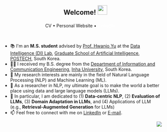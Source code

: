 <h2 align="center">ㅤWelcome! <img src="https://camo.githubusercontent.com/0c732027af8a28d138e3698181f7be7c9b97d443b4beb9c7ce8ec4cffc6b4767/68747470733a2f2f6d656469612e67697068792e636f6d2f6d656469612f6876524a434c467a6361737252346961377a2f67697068792e676966" height=30/></h2>


<p align="center">
  <a href="https://oneonlee.github.io/my/CV.pdf" style="color: inherit; text-decoration: none;">CV</a>  •
  <a href="https://donggeon.github.io" style="color: inherit; text-decoration-line: none;">Personal Website</a> •
  <a href="https://www.linkedin.com/in/dong-geon-lee/" style="color: #fff; text-decoration: none;">LinkedIn</a>ㅤ
</p>

<br>

- 📚 I'm an **M.S. student** advised by [Prof. Hwanjo Yu](http://di.postech.ac.kr/hwanjoyu) at the [Data Intelligence (DI) Lab](https://sites.google.com/view/postechdi/), [Graduate School of Artificial Intelligence](https://ai.postech.ac.kr), [POSTECH](https://postech.ac.kr/eng/), South Korea.
- 👨‍🎓 I received my B.S. degree from the [Department of Information and Communication Engineering](https://eng.inha.ac.kr/eng/3590/subview..do?&enc=Zm5jdDF8QEB8JTJGZGVwYXJ0bWVudEludHJvJTJGZW5nJTJGNjMlMkYxODElMkZpbnRyb1ZpZXcuZG8lM0ZmbGFnJTNEJTI2), [Inha University](https://eng.inha.ac.kr/), South Korea.
- 🧐 My research interests are mainly in the field of Natural Language Processing (NLP) and Machine Learning (ML).
- 💬 As a researcher in NLP, my ultimate goal is to make the world a better place using data and large language models (LLMs).
- 👀 In particular, I am dedicated to (1) **Data-centric NLP**, (2) **Evaluation of LLMs**, (3) **Domain Adaptation in LLMs**, and (4) Applications of LLM (e.g., **Retrieval-Augmented Generation** for LLMs)
- 📫 Feel free to connect with me on [LinkedIn](https://www.linkedin.com/in/dong-geon-lee/) or [E-mail](mailto:dg.lee@postech.ac.kr).

<div align=right>
  <a href="https://hits.seeyoufarm.com"><img src="https://hits.seeyoufarm.com/api/count/incr/badge.svg?url=https%3A%2F%2Fgithub.com%2Foneonlee%2Fhit-counter&count_bg=%231F367B&title_bg=%23000000&icon=&icon_color=%23E7E7E7&title=Today&edge_flat=false"/></a>
</div>
